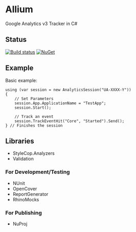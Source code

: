 # Allium
Google Analytics v3 Tracker in C#

## Status
[![Build status](https://ci.appveyor.com/api/projects/status/cdf6u2da6lrtqmwe?svg=true)](https://ci.appveyor.com/project/Kolky/allium)
[![NuGet](https://badge.fury.io/nu/Allium.svg)](https://www.nuget.org/packages/Allium/1.0.0)

## Example

Basic example:
```
using (var session = new AnalyticsSession("UA-XXXX-Y"))
{
	// Set Parameters
	session.App.ApplicationName = "TestApp";
	session.Start();

	// Track an event
	session.TrackEventHit("Core", "Started").Send();
} // Finishes the session
```

## Libraries
- StyleCop.Analyzers
- Validation

### For Development/Testing
- NUnit
- OpenCover
- ReportGenerator
- RhinoMocks

### For Publishing
- NuProj
